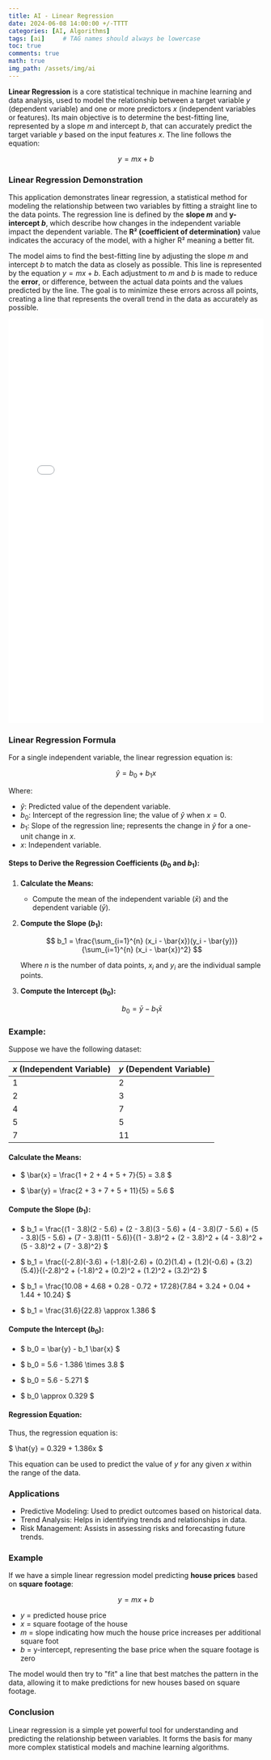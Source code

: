 ```yaml
---
title: AI - Linear Regression
date: 2024-06-08 14:00:00 +/-TTTT
categories: [AI, Algorithms]
tags: [ai]     # TAG names should always be lowercase
toc: true
comments: true
math: true
img_path: /assets/img/ai
---
```

**Linear Regression** is a core statistical technique in machine learning and data analysis, used to model the relationship between a target variable $y$ (dependent variable) and one or more predictors $x$ (independent variables or features). Its main objective is to determine the best-fitting line, represented by a slope $m$ and intercept $b$, that can accurately predict the target variable $y$ based on the input features $x$. The line follows the equation:

$$
y = mx + b
$$

### Linear Regression Demonstration ###
This application demonstrates linear regression, a statistical method for modeling the relationship between two variables by fitting a straight line to the data points. The regression line is defined by the **slope $m$** and **y-intercept $b$**, which describe how changes in the independent variable impact the dependent variable. The **R² (coefficient of determination)** value indicates the accuracy of the model, with a higher R² meaning a better fit.

The model aims to find the best-fitting line by adjusting the slope $m$ and intercept $b$ to match the data as closely as possible. This line is represented by the equation $y = mx + b$. Each adjustment to $m$ and $b$ is made to reduce the **error**, or difference, between the actual data points and the values predicted by the line. The goal is to minimize these errors across all points, creating a line that represents the overall trend in the data as accurately as possible.

<div style="text-align: center; max-width: 100%; margin: 0 auto;">
    <iframe 
        src="{{ site.baseurl }}/assets/pages/ai-linear-regression.html" 
        style="width: 100%; max-width: 1200px; height: 800px; border: none; overflow: hidden;"
        scrolling="no"
        title="Linear Regression Interactive Graph">
        Your browser does not support iframes.
    </iframe>
</div>

### Linear Regression Formula

For a single independent variable, the linear regression equation is:

$$
\hat{y} = b_0 + b_1 x
$$

Where:

- $\hat{y}$: Predicted value of the dependent variable.
- $b_0$: Intercept of the regression line; the value of $\hat{y}$ when $x = 0$.
- $b_1$: Slope of the regression line; represents the change in $\hat{y}$ for a one-unit change in $x$.
- $x$: Independent variable.

#### Steps to Derive the Regression Coefficients ($b_0$ and $b_1$):

1. **Calculate the Means:**
   - Compute the mean of the independent variable ($\bar{x}$) and the dependent variable ($\bar{y}$).

2. **Compute the Slope ($b_1$):**

   $$
   b_1 = \frac{\sum_{i=1}^{n} (x_i - \bar{x})(y_i - \bar{y})}{\sum_{i=1}^{n} (x_i - \bar{x})^2}
   $$

   Where $n$ is the number of data points, $x_i$ and $y_i$ are the individual sample points.

3. **Compute the Intercept ($b_0$):**

   $$
   b_0 = \bar{y} - b_1 \bar{x}
   $$

### Example:

Suppose we have the following dataset:

| $x$ (Independent Variable) | $y$ (Dependent Variable) |
|----------------------------|--------------------------|
| 1                          | 2                        |
| 2                          | 3                        |
| 4                          | 7                        |
| 5                          | 5                        |
| 7                          | 11                       |

#### Calculate the Means:

+ $
\bar{x} = \frac{1 + 2 + 4 + 5 + 7}{5} = 3.8
$

+ $
\bar{y} = \frac{2 + 3 + 7 + 5 + 11}{5} = 5.6
$

#### Compute the Slope ($b_1$):

+ $
b_1 = \frac{(1 - 3.8)(2 - 5.6) + (2 - 3.8)(3 - 5.6) + (4 - 3.8)(7 - 5.6) + (5 - 3.8)(5 - 5.6) + (7 - 3.8)(11 - 5.6)}{(1 - 3.8)^2 + (2 - 3.8)^2 + (4 - 3.8)^2 + (5 - 3.8)^2 + (7 - 3.8)^2}
$

+ $
b_1 = \frac{(-2.8)(-3.6) + (-1.8)(-2.6) + (0.2)(1.4) + (1.2)(-0.6) + (3.2)(5.4)}{(-2.8)^2 + (-1.8)^2 + (0.2)^2 + (1.2)^2 + (3.2)^2}
$

+ $
b_1 = \frac{10.08 + 4.68 + 0.28 - 0.72 + 17.28}{7.84 + 3.24 + 0.04 + 1.44 + 10.24}
$

+ $
b_1 = \frac{31.6}{22.8} \approx 1.386
$

#### Compute the Intercept ($b_0$):

+ $
b_0 = \bar{y} - b_1 \bar{x}
$

+ $
b_0 = 5.6 - 1.386 \times 3.8
$

+ $
b_0 = 5.6 - 5.271
$

+ $
b_0 \approx 0.329
$

#### Regression Equation:

Thus, the regression equation is:

$
\hat{y} = 0.329 + 1.386x
$

This equation can be used to predict the value of $y$ for any given $x$ within the range of the data.

### Applications
+ Predictive Modeling: Used to predict outcomes based on historical data.
+ Trend Analysis: Helps in identifying trends and relationships in data.
+ Risk Management: Assists in assessing risks and forecasting future trends.

### Example
If we have a simple linear regression model predicting **house prices** based on **square footage**:

$$
y = mx + b
$$

- $y$ = predicted house price
- $x$ = square footage of the house
- $m$ = slope indicating how much the house price increases per additional square foot
- $b$ = y-intercept, representing the base price when the square footage is zero

The model would then try to "fit" a line that best matches the pattern in the data, allowing it to make predictions for new houses based on square footage.

### Conclusion
Linear regression is a simple yet powerful tool for understanding and predicting the relationship between variables. It forms the basis for many more complex statistical models and machine learning algorithms.



